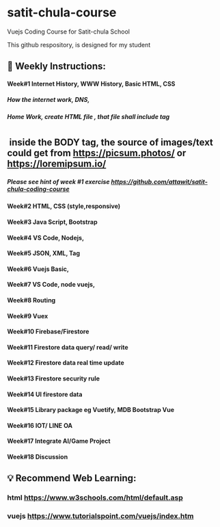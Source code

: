 # satit-chula-course
Vuejs Coding Course for Satit-chula School

This github respository, is designed for my student 

## 📝 Weekly Instructions:
#### Week#1 Internet History, WWW History, Basic HTML, CSS
##### How the internet work, DNS, 
##### Home Work, create HTML file , that file shall include tag <h1> <h2> <p> <img> inside the BODY <body> tag, the source of images/text could get from https://picsum.photos/ or https://loremipsum.io/ 
##### Please see hint  of week #1 exercise https://github.com/attawit/satit-chula-coding-course

#### Week#2 HTML, CSS (style,responsive)
#### Week#3 Java Script, Bootstrap
#### Week#4 VS Code, Nodejs,
#### Week#5 JSON, XML, Tag
#### Week#6 Vuejs Basic,
#### Week#7 VS Code, node vuejs, 
#### Week#8 Routing
#### Week#9 Vuex 
#### Week#10 Firebase/Firestore
#### Week#11 Firestore data query/ read/ write
#### Week#12 Firestore data real time update
#### Week#13 Firestore security rule
#### Week#14 UI firestore data
#### Week#15 Library package eg Vuetify, MDB Bootstrap Vue
#### Week#16 IOT/ LINE OA
#### Week#17 Integrate AI/Game Project
#### Week#18 Discussion


## 💡 Recommend Web Learning:
### html https://www.w3schools.com/html/default.asp
### vuejs https://www.tutorialspoint.com/vuejs/index.htm
